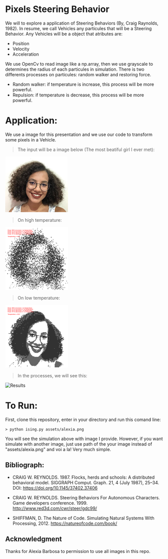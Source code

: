 # Pixels Steering Behavior

We will to explore a application of Steering Behaviors (By, Craig Raynolds, 1982). In resume, we call Vehicles any particules that will be a Steering Behavior. Any Vehicles will be a object that atributes are:

- Position
- Velocity
- Acceleration 

We use OpenCv to read image like a np.array, then we use grayscale to determines the radius of each particules in simulation. There is two differents processes on particules: random walker and restoring force. 

- Random walker: if temperature is increase, this process will be more powerful.
- Repulsion: if temperature is decrease, this process will be more powerful.

# Application:

We use a image for this presentation and we use our code to transform some pixels in a Vehicle. 

> The input will be a image below (The most beatiful girl I ever met):
<img src="assets/alexia.png" alt="The most beatiful girl I ever met" width="200"/>

> On high temperature:
<img src="output/00122_screenshot.png" alt="Input" width="200"/>
<!-- ![Input](output/00001_screenshot.png) -->

> On low temperature:
<img src="output/00222_screenshot.png" alt="Input" width="200"/>
<!-- ![Results](alexia_steer.gif) -->

> In the processes, we will see this:
<img src="project.gif" alt="Results" width="200"/>

# To Run:

First, clone this repository, enter in your directory and run this comand line:

```terminal
> python ising.py assets/alexia.png
```

You will see the simulation above with image I provide. However, if you want simulate with another image, just use path of the your image instead of "assets/alexia.png" and voi a la! Very much simple.



## Bibliograph:

- CRAIG W. REYNOLDS. 1987. Flocks, herds and schools: A distributed behavioral model. SIGGRAPH Comput. Graph. 21, 4 (July 1987), 25–34. DOI: https://doi.org/10.1145/37402.37406

- CRAIG W. REYNOLDS. Steering Behaviors For Autonomous Characters. Game developers conference. 1999. http://www.red3d.com/cwr/steer/gdc99/

- SHIFFMAN, D. The Nature of Code. Simulating Natural Systems With Processing, 2012. https://natureofcode.com/book/


## Acknowledgment

Thanks for Alexia Barbosa to permission to use all images in this repo.


